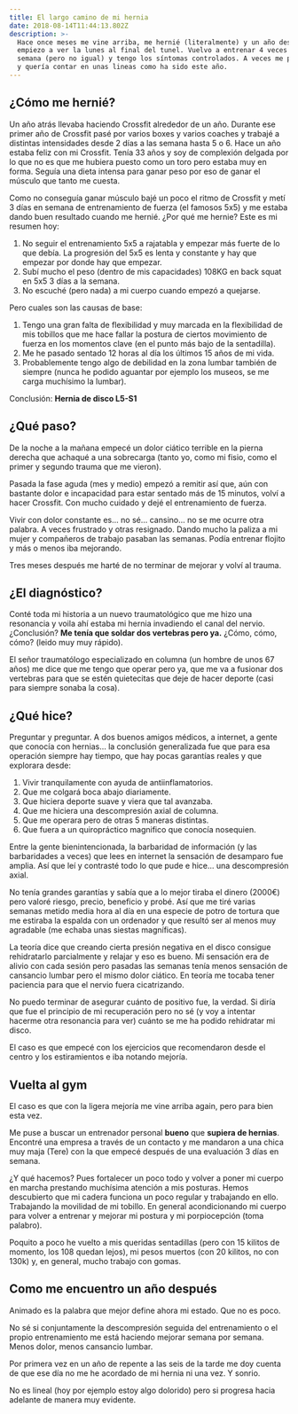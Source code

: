 ```yaml
---
title: El largo camino de mi hernia
date: 2018-08-14T11:44:13.802Z
description: >-
  Hace once meses me vine arriba, me hernié (literalmente) y un año después
  empiezo a ver la lunes al final del tunel. Vuelvo a entrenar 4 veces a la
  semana (pero no igual) y tengo los síntomas controlados. A veces me preguntan
  y quería contar en unas lineas como ha sido este año.
---
```

## ¿Cómo me hernié?

Un año atrás llevaba haciendo Crossfit alrededor de un año. Durante ese primer año de Crossfit pasé por varios boxes y varios coaches y trabajé a distintas intensidades desde 2 días a las semana hasta 5 o 6. Hace un año estaba feliz con mi Crossfit. Tenía 33 años y soy de complexión delgada por lo que no es que me hubiera puesto como un toro pero estaba muy en forma. Seguía una dieta intensa para ganar peso por eso de ganar el músculo que tanto me cuesta.

Como no conseguía ganar músculo bajé un poco el ritmo de Crossfit y metí 3 días en semana de entrenamiento de fuerza (el famosos 5x5) y me estaba dando buen resultado cuando me hernié. ¿Por qué me hernie? Este es mi resumen hoy:

1. No seguir el entrenamiento  5x5 a rajatabla y empezar más fuerte de lo que debía. La progresión del 5x5 es lenta y constante y hay que empezar por donde hay que empezar.
2. Subí mucho el peso (dentro de mis capacidades) 108KG en back squat en 5x5 3 días a la semana.
3. No escuché (pero nada) a mi cuerpo cuando empezó a quejarse.

Pero cuales son las causas de base:

1. Tengo una gran falta de flexibilidad y muy marcada en la flexibilidad de mis tobillos que me hace fallar la postura de ciertos movimiento de fuerza en los momentos clave (en el punto más bajo de la sentadilla).
2. Me he pasado sentado 12 horas al día los últimos 15 años de mi vida.
3. Probablemente tengo algo de debilidad en la zona lumbar también de siempre (nunca he podido aguantar por ejemplo los museos, se me carga muchísimo la lumbar).

Conclusión: **Hernia de disco L5-S1**



## ¿Qué paso?

De la noche a la mañana empecé un dolor ciático terrible en la pierna derecha que achaqué a una sobrecarga (tanto yo, como mi fisio, como el primer y segundo trauma que me vieron).

Pasada la fase aguda (mes y medio) empezó a remitir así que, aún con bastante dolor e incapacidad para estar sentado más de 15 minutos, volví a hacer Crossfit. Con mucho cuidado y dejé el entrenamiento de fuerza.

Vivir con dolor constante es... no sé... cansino... no se me ocurre otra palabra. A veces frustrado y otras resignado. Dando mucho la paliza a mi mujer y compañeros de trabajo pasaban las semanas. Podía entrenar flojito y más o menos iba mejorando.

Tres meses después me harté de no terminar de mejorar y volví al trauma.



## ¿El diagnóstico?

Conté toda mi historia a un nuevo traumatológico que me hizo una resonancia y voila ahí estaba mi hernia invadiendo el canal del nervio. ¿Conclusión? **Me tenía que soldar dos vertebras pero ya.**  ¿Cómo, cómo, cómo? (leido muy muy rápido).

El señor traumatólogo especializado en columna (un hombre de unos 67 años) me dice que me tengo que operar pero ya, que me va a fusionar dos vertebras para que se estén quietecitas que deje de hacer deporte (casi para siempre sonaba la cosa).



## ¿Qué hice?

Preguntar y preguntar. A dos buenos amigos médicos, a internet, a gente que conocía con hernias... la conclusión generalizada fue que para esa operación siempre hay tiempo, que hay pocas garantías reales y que explorara desde:

1. Vivir tranquilamente con ayuda de antiinflamatorios.
2. Que me colgará boca abajo diariamente.
3. Que hiciera deporte suave y viera que tal avanzaba.
4. Que me hiciera una descompresión axial de columna.
5. Que me operara pero de otras 5 maneras distintas.
6. Que fuera a un quiropráctico magnifico que conocía nosequien.

Entre la gente bienintencionada, la barbaridad de información (y las barbaridades a veces) que lees en internet la sensación de desamparo fue amplia. Así que leí y contrasté todo lo que pude e hice... una descompresión axial.

No tenía grandes garantías y sabía que a lo mejor tiraba el dinero (2000€) pero valoré riesgo, precio, beneficio y probé. Así que me tiré varias semanas metido media hora al día en una especie de potro de tortura que me estiraba la espalda con un ordenador y que resultó ser al menos muy agradable (me echaba unas siestas magníficas).

La teoría dice que creando cierta presión negativa en el disco consigue rehidratarlo parcialmente y relajar y eso es bueno. Mi sensación era de alivio con cada sesión pero pasadas las semanas tenía menos sensación de cansancio lumbar pero el mismo dolor ciático. En teoría me tocaba tener paciencia para que el nervio fuera cicatrizando.

No puedo terminar de asegurar cuánto de positivo fue, la verdad. Si diría que fue el principio de mi recuperación pero no sé (y voy a intentar hacerme otra resonancia para ver) cuánto se me ha podido rehidratar mi disco.

El caso es que empecé con los ejercicios que recomendaron desde el centro y los estiramientos e iba notando mejoría.



## Vuelta al gym

El caso es que con la ligera mejoría me vine arriba again, pero para bien esta vez.

Me puse a buscar un entrenador personal **bueno** que **supiera de hernias**. Encontré una empresa a través de un contacto y me mandaron a una chica muy maja (Tere) con la que empecé después de una evaluación 3 días en semana.

¿Y qué hacemos? Pues fortalecer un poco todo y volver a poner mi cuerpo en marcha prestando muchísima atención a mis posturas. Hemos descubierto que mi cadera funciona un poco regular y trabajando en ello. Trabajando la movilidad de mi tobillo. En general acondicionando mi cuerpo para volver a entrenar y mejorar mi postura y mi porpiocepción (toma palabro).

Poquito a poco he vuelto a mis queridas sentadillas (pero con 15 kilitos de momento, los 108 quedan lejos), mi pesos muertos (con 20 kilitos, no con 130k) y, en general, mucho trabajo con gomas.



## Como me encuentro un año después

Animado es la palabra que mejor define ahora mi estado. Que no es poco.

No sé si conjuntamente la descompresión seguida del entrenamiento o el propio entrenamiento me está haciendo mejorar semana por semana. Menos dolor, menos cansancio lumbar.

Por primera vez en un año de repente a las seis de la tarde me doy cuenta de que ese día no me he acordado de mi hernia ni una vez. Y sonrio.

No es lineal (hoy por ejemplo estoy algo dolorido) pero si progresa hacia adelante de manera muy evidente.
